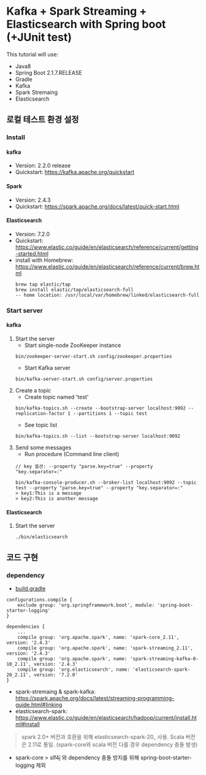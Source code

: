 # Kafka + Spark Streaming + Elasticsearch with Spring boot (+JUnit test)
This tutorial will use:

- Java8
- Spring Boot 2.1.7.RELEASE
- Gradle
- Kafka
- Spark Stremaing
- Elasticsearch

## 로컬 테스트 환경 설정
### Install
#### kafka
- Version: 2.2.0 release
- Quickstart: https://kafka.apache.org/quickstart

#### Spark
- Version: 2.4.3
- Quickstart: https://spark.apache.org/docs/latest/quick-start.html

#### Elasticsearch
- Version: 7.2.0
- Quickstart: https://www.elastic.co/guide/en/elasticsearch/reference/current/getting-started.html
- install with Homebrew: https://www.elastic.co/guide/en/elasticsearch/reference/current/brew.html
  ```
  brew tap elastic/tap
  brew install elastic/tap/elasticsearch-full
  -- home location: /usr/local/var/homebrew/linked/elasticsearch-full
  ```

### Start server
#### kafka
1. Start the server
    - Start single-node ZooKeeper instance
    ```
    bin/zookeeper-server-start.sh config/zookeeper.properties
    ```
    - Start Kafka server
    ```
    bin/kafka-server-start.sh config/server.properties
    ```
2. Create a topic
    - Create topic named 'test'
    ```
    bin/kafka-topics.sh --create --bootstrap-server localhost:9092 --replication-factor 1 --partitions 1 --topic test
    ```
    - See topic list
    ```
    bin/kafka-topics.sh --list --bootstrap-server localhost:9092
    ```
3. Send some messages
    - Run procedure (Command line client)
    ```
    // key 옵션: --property "parse.key=true" --property "key.separator=:"
    
    bin/kafka-console-producer.sh --broker-list localhost:9092 --topic test --property "parse.key=true" --property "key.separator=:"
    > key1:This is a message
    > key2:This is another message
    ```

#### Elasticsearch
1. Start the server
    ```
    ./bin/elasticsearch
    ```

## 코드 구현
### dependency
- [build.gradle](https://github.com/Hyunhoo-Kwon/realtime-data-pipeline/blob/master/kafka-spark-es-spring/build.gradle)
```
configurations.compile {
    exclude group: 'org.springframework.boot', module: 'spring-boot-starter-logging'
}

dependencies {
    ...
    compile group: 'org.apache.spark', name: 'spark-core_2.11', version: '2.4.3'
    compile group: 'org.apache.spark', name: 'spark-streaming_2.11', version: '2.4.3'
    compile group: 'org.apache.spark', name: 'spark-streaming-kafka-0-10_2.11', version: '2.4.3'
    compile group: 'org.elasticsearch', name: 'elasticsearch-spark-20_2.11', version: '7.2.0'
}
```
- spark-stremaing & spark-kafka: https://spark.apache.org/docs/latest/streaming-programming-guide.html#linking
- elasticsearch-spark: https://www.elastic.co/guide/en/elasticsearch/hadoop/current/install.html#install
> spark 2.0+ 버전과 호환을 위해 elasticsearch-spark-20_ 사용. Scala 버전은 2.11로 통일. (spark-core와 scala 버전 다를 경우 dependency 충돌 발생)
- spark-core > slf4j 와 dependency 충돌 방지를 위해 spring-boot-starter-logging 제외
